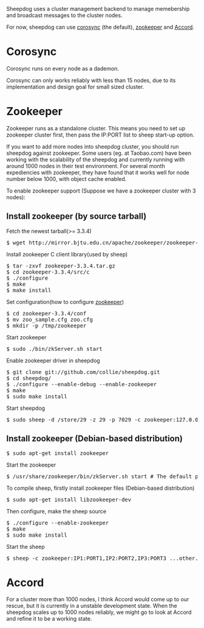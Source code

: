 Sheepdog uses a cluster management backend to manage
memebership and broadcast messages to the cluster nodes.

For now, sheepdog can use [corosync](http://corosync.org/doku.php) (the default), [zookeeper](http://zookeeper.apache.org/) and
[Accord](http://www.osrg.net/accord/).

# Corosync

Corosync runs on every node as a dademon.

Corosync can only works reliably with less than 15 nodes,
due to its implementation and design goal for small sized cluster.

# Zookeeper

Zookeeper runs as a standalone cluster. This means you need to set up zookeeper cluster
first, then pass the IP:PORT list to sheep start-up option.

If you want to add more nodes into sheepdog cluster, you should run
sheepdog against zookeeper. Some users (eg. at Taobao.com) have been working with
the scalability of the sheepdog and currently running with around 1000
nodes in their test environment. For several month expediencies with
zookeeper, they have found that it works well for node number below 1000,
with object cache enabled.

To enable zookeeper support (Suppose we have a zookeeper cluster with 3 nodes):

## Install zookeeper (by source tarball)
Fetch the newest tarball(>= 3.3.4)
<pre>
$ wget http://mirror.bjtu.edu.cn/apache/zookeeper/zookeeper-3.3.4/zookeeper-3.3.4.tar.gz
</pre>

Install zookeeper C client library(used by sheep)
<pre>
$ tar -zxvf zookeeper-3.3.4.tar.gz
$ cd zookeeper-3.3.4/src/c
$ ./configure
$ make
$ make install
</pre>

Set configuration(how to configure [zookeeper](http://zookeeper.apache.org/doc/r3.3.3/zookeeperAdmin.html#sc_configuration))
<pre>
$ cd zookeeper-3.3.4/conf
$ mv zoo_sample.cfg zoo.cfg
$ mkdir -p /tmp/zookeeper
</pre> 

Start zookeeper
<pre>
$ sudo ./bin/zkServer.sh start 
</pre>

Enable zookeeper driver in sheepdog
<pre>
$ git clone git://github.com/collie/sheepdog.git
$ cd sheepdog/
$ ./configure --enable-debug --enable-zookeeper
$ make
$ sudo make install
</pre>

Start sheepdog
<pre>
$ sudo sheep -d /store/29 -z 29 -p 7029 -c zookeeper:127.0.0.1:2181
</pre>

## Install zookeeper (Debian-based distribution)
<pre>
$ sudo apt-get install zookeeper
</pre>
Start the zookeeper
<pre>
$ /usr/share/zookeeper/bin/zkServer.sh start # The default port is 2181
</pre>
To compile sheep, firstly install zookeeper files (Debian-based distribution)
<pre>
$ sudo apt-get install libzookeeper-dev
</pre>
Then configure, make the sheep source
<pre>
$ ./configure --enable-zookeeper
$ make
$ sudo make install
</pre>

Start the sheep
<pre>
$ sheep -c zookeeper:IP1:PORT1,IP2:PORT2,IP3:PORT3 ...other...option...
</pre>

# Accord 

For a cluster more than 1000 nodes, I think Accord would come up to our
rescue, but it is currently in a unstable development state. When the
sheepdog scales up to 1000 nodes reliably, we might go to look at Accord
and refine it to be a working state.